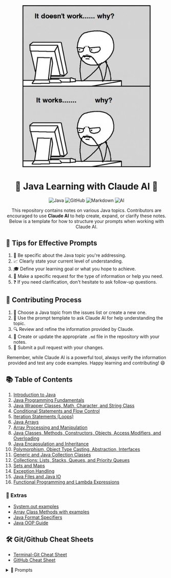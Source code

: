 <div align="center">
  <img src="/assets/itworks.jpeg" alt="Claude AI and Java Logos" width="400">
</div>

<h1 align="center">🚀 Java Learning with Claude AI 🤖</h1>

<p align="center">
  <img src="https://img.shields.io/badge/Java-ED8B00?style=for-the-badge&logo=openjdk&logoColor=white" alt="Java">
  <img src="https://img.shields.io/badge/GitHub-100000?style=for-the-badge&logo=github&logoColor=white" alt="GitHub">
  <img src="https://img.shields.io/badge/Markdown-000000?style=for-the-badge&logo=markdown&logoColor=white" alt="Markdown">
  <img src="https://img.shields.io/badge/AI-FF6F00?style=for-the-badge&logo=openai&logoColor=white" alt="AI">
</p>

<p align="center">
  This repository contains notes on various Java topics. Contributors are encouraged to use <strong>Claude AI</strong> to help create, expand, or clarify these notes. Below is a template for how to structure your prompts when working with Claude AI.
</p>

## 🎯 Tips for Effective Prompts

1. 📌 Be specific about the Java topic you're addressing.
2. 📈 Clearly state your current level of understanding.
3. 🎓 Define your learning goal or what you hope to achieve.
4. 🙋 Make a specific request for the type of information or help you need.
5. ❓ If you need clarification, don't hesitate to ask follow-up questions.

## 🤝 Contributing Process

1. 📂 Choose a Java topic from the issues list or create a new one.
2. 💬 Use the prompt template to ask Claude AI for help understanding the topic.
3. 🔍 Review and refine the information provided by Claude.
4. 📝 Create or update the appropriate `.md` file in the repository with your notes.
5. 🚀 Submit a pull request with your changes.

<p align="center">
  Remember, while Claude AI is a powerful tool, always verify the information provided and test any code examples. Happy learning and contributing! 😄
</p>

## 📚 Table of Contents

1. [Introduction to Java](Notes/Basics.md#introduction-to-java-basics)
2. [Java Programming Fundamentals](Notes/Fundementals.md#java-programming-fundamentals)
3. [Java Wrapper Classes, Math, Character, and String Class](Notes/WrappersCharsAndMore.md#java-wrapper-classes-math-character-and-string-class)
4. [Conditional Statements and Flow Control](Notes/Conditionals.md#conditional-statements-and-flow-control)
5. [Iteration Statements (Loops)](Notes/loops.md#iteration-statements-loops)
6. [Java Arrays](Notes/ArrayBasics.md#java-arrays)
7. [Array Processing and Manipulation](Notes/ArrayProcessingandManipulation.md#array-processing-and-manipulation)
8. [Java Classes, Methods, Constructors, Objects, Access Modifiers, and Overloading](Notes/JavaClasses,Methods,andMore.md#java-classes-methods-constructors-objects-access-modifiers-and-overloading)
9. [Java Encapsulation and Inheritance](Notes/JavaEncpsulationandInheritence.md#java-encapsulation-and-inheritance) 
10. [Polymorphism, Object Type Casting, Abstraction, Interfaces](Notes/Polymorphism,ObjectTypeCasting,Abstraction,Interfaces.md#)
11. [Generic and Java Collection Classes](Notes/GenericandJavaCollectionClasses.md#)
12. [Collections: Lists, Stacks, Queues, and Priority Queues](Notes/JavaCollections.md#)
13. [Sets and Maps](Notes/SetsandMaps.md#)
14. [Exception Handling](Notes/ExceptionHandling.md#)
15. [Java Files and Java IO](Notes/JavaFilesandJavaIO.md#)
16. [Functional Programming and Lambda Expressions](Notes/functional-programming-and-lambda-expressions.md#)

### 🌟 Extras

- [System.out examples](Notes/system-out.md#)
- [Array Class Methods with examples](Notes/Additional%20Topics/ArrayMethodsandBestPractices.md#) 
- [Java Format Specifiers](Notes/format-specifiers.md#)
- [Java OOP Guide](Notes/Additional%20Topics/Java-OOP-Guide.md#)

## 🛠️ Git/Github Cheat Sheets

- [Terminal-Git Cheat Sheet](Notes/git-cheat-sheet.md#github-cheat-sheet)
- [GitHub Cheat Sheet](Notes/GithubCheatSheet.md#github-cheat-sheet)

<details>
<summary>🤖 Prompts</summary>

### How to Use Claude AI for Contributing

When using Claude AI to help with your contributions, follow this general structure for your prompts:

- **Topic**: [Specific Java topic you're working on]
- **Current Understanding**: [Brief description of what you already know or think you know about the topic] 
- **Learning Goal**: [What you want to learn or clarify about the topic]
- **Request**: [Specific ask for Claude, e.g., explanation, code example, best practices]
- **Format**: README.md style

**Example Prompt**:

```
Topic: Java Generics
Current Understanding: I know that generics allow for type-safe collections, but I'm not sure about the details of how to implement them or when to use them.
Learning Goal: To understand how to create and use generic classes and methods, and to know best practices for working with generics.
Request: Can you provide an explanation of Java generics with a simple code example, and then list some best practices for using generics in Java?
Format: README.md
```

### Interactive Java Teacher Prompt for Claude AI

Use the following prompt to transform Claude AI into an interactive Java teacher:

```
I want you to act as an experienced Java teacher and mentor. Your role is to help me learn Java concepts, answer my questions, and guide me through programming challenges. Please follow these guidelines:

1. Provide clear and concise explanations of Java concepts. 
2. Use code examples to illustrate your points when appropriate.
3. After answering my questions, ask me follow-up questions to check my understanding or to explore related concepts.
4. If I make a mistake or show a misconception, gently correct me and explain the right approach. 
5. Encourage best practices and explain why they are important.
6. If I'm stuck, provide hints rather than immediate solutions to help me think through the problem.
7. Adapt your teaching style based on my responses and level of understanding.
8. Suggest small coding exercises or projects that can help reinforce the concepts we discuss.

Remember to maintain this teaching persona throughout our conversation, always aiming to deepen my understanding of Java.

My first question is: [Insert your Java-related question here]  
```

#### How to Use This Prompt

1. Copy the entire prompt above.
2. Replace "[Insert your Java-related question here]" with your specific Java question.
3. Paste the modified prompt into your conversation with Claude AI.
4. Engage with Claude as if it were your Java teacher, asking questions and responding to its follow-up queries.

### Professional Career Advisor Prompt for Claude AI

Use the following prompt to transform Claude AI into your personalized professional advisor:

```
I want you to act as my professional career advisor. You are an expert in tech career development, with deep knowledge of both the software development and IT fields. You're familiar with current job market trends, especially in Java, X, Y, Z, and general IT roles. 

Please consider my background:

- X years of Y experience
- X years of Y experience  
- Currently learning Java
- Previous job experience

Your role is to provide tailored advice to help me in my job hunt and career development. Please follow these guidelines:

1. Offer specific, actionable advice based on my background and current situation.
2. Help me highlight my transferable skills from X and Y to Java roles.
3. Suggest ways to leverage my ongoing Java education experience in my job search.  
4. Provide feedback on my job search materials (LinkedIn profile, resume, cover letter, etc.) when I share them.
5. Help me craft and refine my 60-second elevator pitch.
6. Advise on effective networking strategies in the tech industry.
7. Suggest relevant job search strategies, considering my transition from X to Java.
8. Prepare me for common interview questions, especially those that might arise due to my recent layoff and career transition.
9. Recommend ways to stand out in the competitive tech job market.
10. Offer guidance on negotiating job offers and evaluating opportunities.

Please maintain this advisory role throughout our conversation, always aiming to provide practical, personalized career guidance.

My first request is: [Insert your specific career-related question or request here]
```

#### How to Use This Prompt

1. Copy the entire prompt above.
2. Replace "[Insert your specific career-related question or request here]" with your initial question or request for the advisor.
3. Paste the modified prompt into your conversation with Claude AI.
4. Engage with Claude as if it were your personal career advisor, asking for guidance on various aspects of your job search and career development.

</details>
